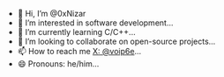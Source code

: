 - 👋 Hi, I’m @0xNizar
- 👀 I’m interested in software development...
- 🌱 I’m currently learning C/C++...
- 💞️ I’m looking to collaborate on open-source projects...
- 📫 How to reach me [X: @voip6e](https://x.com/voip6e)...
- 😄 Pronouns: he/him...

<!---
0xNizar/0xNizar is a ✨ special ✨ repository because its `README.md` (this file) appears on your GitHub profile.
You can click the Preview link to take a look at your changes.
--->
